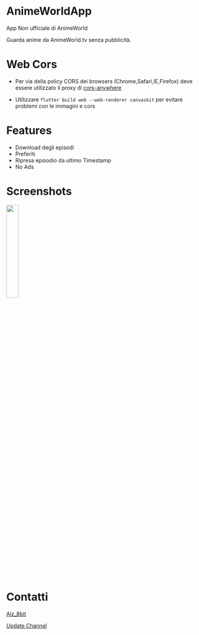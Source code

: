 # AnimeWorldApp

App Non ufficiale di AnimeWorld

Guarda anime da AnimeWorld.tv senza pubblicità.

# Web Cors
- Per via della policy CORS dei browsers (Chrome,Safari,IE,Firefox) deve essere utilizzato il proxy di [cors-anywhere](https://github.com/Rob--W/cors-anywhere)

- Utilizzare ```flutter build web --web-renderer canvaskit``` per evitare problemi con le immagini e cors

# Features
- Download degli episodi
- Preferiti
- Ripresa episodio da ultimo Timestamp
- No Ads

# Screenshots
<img src="https://i.imgur.com/D1q8yqh.jpeg" style="display:inline-block; width:25%;">


# Contatti
[Alz_8bit](https://t.me/alz_8bit)

[Update Channel](https://t.me/animeworldapp)
